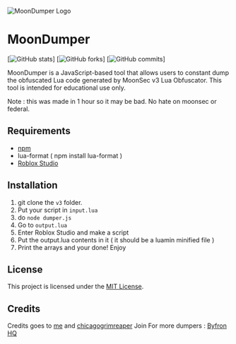 ![MoonDumper Logo](https://cdn.discordapp.com/attachments/980410775535501342/1097536488259977447/image-removebg-preview.png)

# MoonDumper

[![GitHub stats](https://img.shields.io/github/stars/DatamindDev/MoonDumper?style=flat-square)]
[![GitHub forks](https://img.shields.io/github/forks/DatamindDev/MoonDumper?style=flat-square)]
[![GitHub commits](https://img.shields.io/github/commit-activity/m/DatamindDev/MoonDumper?style=flat-square)]

MoonDumper is a JavaScript-based tool that allows users to constant dump the obfuscated Lua code generated by MoonSec v3 Lua Obfuscator. This tool is intended for educational use only.

Note : this was made in 1 hour so it may be bad. No hate on moonsec or federal.

## Requirements

- [npm](https://www.npmjs.com/)
- lua-format ( npm install lua-format )
- [Roblox Studio](https://www.roblox.com/create)

## Installation

1. git clone the ```v3``` folder.
2. Put your script in ```input.lua```
3. do ```node dumper.js```
4. Go to ```output.lua```
5. Enter Roblox Studio and make a script
6. Put the output.lua contents in it ( it should be a luamin minified file )
7. Print the arrays and your done! Enjoy


## License

This project is licensed under the [MIT License](https://opensource.org/licenses/MIT).

## Credits

Credits goes to [me](https://github.com/DatamindDev) and [chicagogrimreaper](https://github.com/chicagogrimreaper)
Join For more dumpers : [Byfron HQ](https://discord.gg/8G9RuXuRkB)
